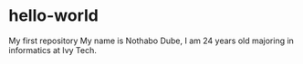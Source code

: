 # hello-world
My first repository
My name is Nothabo Dube, I am 24 years old majoring in informatics at Ivy Tech.
